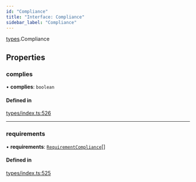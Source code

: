```yaml
---
id: "Compliance"
title: "Interface: Compliance"
sidebar_label: "Compliance"
---
```


[types](../../../modules/Types/Types.md).Compliance

## Properties

### complies

• **complies**: `boolean`

#### Defined in

[types/index.ts:526](https://github.com/PolymeshAssociation/polymesh-sdk/blob/968f8d70c/src/types/index.ts#L526)

___

### requirements

• **requirements**: [`RequirementCompliance`](../RequirementCompliance/RequirementCompliance.md)[]

#### Defined in

[types/index.ts:525](https://github.com/PolymeshAssociation/polymesh-sdk/blob/968f8d70c/src/types/index.ts#L525)
